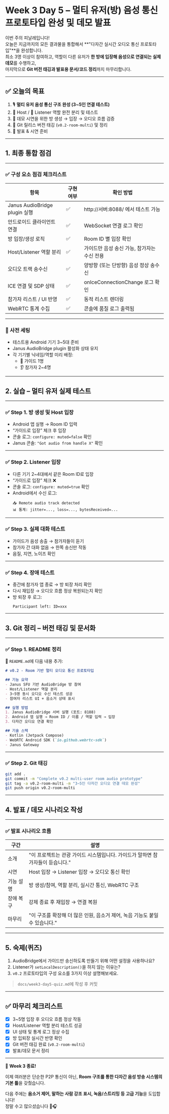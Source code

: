 # Week 3 Day 5 – 멀티 유저(방) 음성 통신 프로토타입 완성 및 데모 발표

이번 주의 피날레입니다!  
오늘은 지금까지의 모든 결과물을 통합해서 **"다자간 실시간 오디오 통신 프로토타입"**을 완성합니다.  
최소 3명 이상이 참여하고, 역할이 다른 유저가 **한 방에 입장해 음성으로 연결되는 실제 데모**를 수행하고,  
마지막으로 **Git 버전 태깅과 발표용 문서/코드 정리**까지 마무리합니다.

---

## ✅ 오늘의 목표

1. 🎙️ **멀티 유저 음성 통신 구조 완성 (3~5인 연결 테스트)**
2. 👤 Host / 👥 Listener 역할 완전 분리 및 테스트
3. 🧪 데모 시연을 위한 방 생성 → 입장 → 오디오 흐름 검증
4. 📝 Git 릴리스 버전 태깅 (`v0.2-room-multi`) 및 정리
5. 📣 발표 & 시연 준비

---

## 1. 최종 통합 점검

---

### ✅ 구성 요소 점검 체크리스트

| 항목 | 구현 여부 | 확인 방법 |
|------|-----------|------------|
| Janus AudioBridge plugin 실행 | ✅ | http://서버:8088/ 에서 테스트 가능  
| 안드로이드 클라이언트 연결 | ✅ | WebSocket 연결 로그 확인  
| 방 입장/생성 로직 | ✅ | Room ID 별 입장 확인  
| Host/Listener 역할 분리 | ✅ | 가이드만 음성 송신 가능, 참가자는 수신 전용  
| 오디오 트랙 송수신 | ✅ | 양방향 (또는 단방향) 음성 정상 송수신  
| ICE 연결 및 SDP 상태 | ✅ | onIceConnectionChange 로그 확인  
| 참가자 리스트 / UI 반영 | ✅ | 동적 리스트 렌더링  
| WebRTC 통계 수집 | ✅ | 콘솔에 품질 로그 출력됨  

---

### 🧩 사전 세팅

- 테스트용 Android 기기 3~5대 준비
- Janus AudioBridge plugin 활성화 상태 유지
- 각 기기별 닉네임/역할 미리 배정:
  - 🎤 가이드 1명
  - 👂 참가자 2~4명

---

## 2. 실습 – 멀티 유저 실제 테스트

---

### ✅ Step 1. 방 생성 및 Host 입장

- Android 앱 실행 → Room ID 입력
- “가이드로 입장” 체크 후 입장
- 콘솔 로그: `configure: muted=false` 확인
- Janus 콘솔: `"Got audio from handle X"` 확인

---

### ✅ Step 2. Listener 입장

- 다른 기기 2~4대에서 같은 Room ID로 입장
- “가이드로 입장” 체크 ❌
- 콘솔 로그: `configure: muted=true` 확인
- Android에서 수신 로그:
  ```
  📥 Remote audio track detected
  📊 통계: jitter=..., loss=..., bytesReceived=...
  ```

---

### ✅ Step 3. 실제 대화 테스트

- 가이드가 음성 송출 → 참가자들이 듣기
- 참가자 간 대화 없음 → 한쪽 송신만 작동
- 음질, 지연, 노이즈 확인

---

### ✅ Step 4. 장애 테스트

- 중간에 참가자 앱 종료 → 방 퇴장 처리 확인
- 다시 재입장 → 오디오 흐름 정상 복원되는지 확인
- 방 퇴장 후 로그:
  ```
  Participant left: ID=xxx
  ```

---

## 3. Git 정리 – 버전 태깅 및 문서화

---

### ✅ Step 1. README 정리

📄 `README.md`에 다음 내용 추가:

```markdown
# v0.2 - Room 기반 멀티 오디오 통신 프로토타입

## 기능 요약
- Janus SFU 기반 AudioBridge 방 참여
- Host/Listener 역할 분리
- 3~5명 동시 오디오 수신 테스트 성공
- 참여자 리스트 UI + 음소거 상태 표시

## 실행 방법
1. Janus AudioBridge 서버 실행 (포트: 8188)
2. Android 앱 실행 → Room ID / 이름 / 역할 입력 → 입장
3. 다자간 오디오 연결 확인

## 기술 스택
- Kotlin (Jetpack Compose)
- WebRTC Android SDK (`io.github.webrtc-sdk`)
- Janus Gateway
```

---

### ✅ Step 2. Git 태깅

```bash
git add .
git commit -m "Complete v0.2 multi-user room audio prototype"
git tag -a v0.2-room-multi -m "3~5인 다자간 오디오 연결 데모 완성"
git push origin v0.2-room-multi
```

---

## 4. 발표 / 데모 시나리오 작성

---

### ✅ 발표 시나리오 흐름

| 구간 | 설명 |
|------|------|
| 소개 | "이 프로젝트는 관광 가이드 시스템입니다. 가이드가 말하면 참가자들이 듣습니다."  
| 시연 | Host 입장 → Listener 입장 → 오디오 통신 확인  
| 기능 설명 | 방 생성/참여, 역할 분리, 실시간 통신, WebRTC 구조  
| 장애 복구 | 강제 종료 후 재입장 → 연결 복원  
| 마무리 | "이 구조를 확장해 더 많은 인원, 음소거 제어, 녹음 기능도 붙일 수 있습니다."  

---

## 5. 숙제(퀴즈)

1. AudioBridge에서 가이드만 송신하도록 만들기 위해 어떤 설정을 사용하나요?
2. Listener가 `setLocalDescription()`을 하지 않는 이유는?
3. `v0.2` 프로토타입의 구성 요소를 3가지 이상 설명해보세요.

> `docs/week3-day5-quiz.md`에 작성 후 커밋

---

## ✅ 마무리 체크리스트

- [x] 3~5명 입장 후 오디오 흐름 정상 작동
- [x] Host/Listener 역할 분리 테스트 성공
- [x] UI 상태 및 통계 로그 정상 수집
- [x] 방 입퇴장 실시간 반영 확인
- [x] Git 버전 태깅 완료 (`v0.2-room-multi`)
- [x] 발표/데모 문서 정리

---

🎉 **Week 3 종료!**

이제 여러분은 단순한 P2P 통신이 아닌, **Room 구조를 통한 다자간 음성 방송 시스템의 기본 틀**을 갖췄습니다.

다음 주에는 **음소거 제어, 말하는 사람 강조 표시, 녹음/스트리밍 등 고급 기능**을 도입합니다!  
정말 수고 많으셨습니다 💪🎧